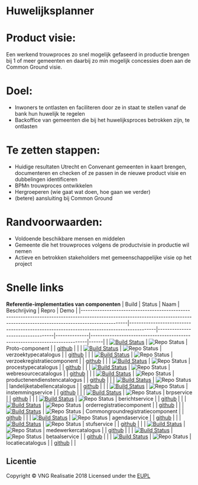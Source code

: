 # Huwelijksplanner


# Product visie:
Een werkend trouwproces zo snel mogelijk gefaseerd in productie brengen bij 1 of meer gemeenten en daarbij zo min mogelijk concessies doen aan de Common Ground visie.

# Doel:
* Inwoners te ontlasten en faciliteren door ze in staat te stellen vanaf de bank hun huwelijk te regelen
* Backoffice van gemeenten die bij het huwelijksproces betrokken zijn, te ontlasten 

# Te zetten stappen:
* Huidige resultaten Utrecht en Convenant gemeenten in kaart brengen, documenteren en checken of ze passen in de nieuwe product visie en dubbelingen identificeren
* BPMn trouwproces ontwikkelen
* Hergroeperen (wie gaat wat doen, hoe gaan we verder)
* (betere) aansluiting bij Common Ground

# Randvoorwaarden:
* Voldoende beschikbare mensen en middelen
* Gemeente die het trouwproces volgens de productvisie in productie wil nemen
* Actieve en betrokken stakeholders met gemeenschappelijke visie op het project

# Snelle links

**Referentie-implementaties van componenten**
| Build                                                                                                                                                                         | Status                                                                                  | Naam                             | Beschrijving | Repro                                                                      | Demo |
|-------------------------------------------------------------------------------------------------------------------------------------------------------------------------------|-----------------------------------------------------------------------------------------|----------------------------------|--------------|----------------------------------------------------------------------------|------|
| [![Build Status](https://travis-ci.org/ConductionNL/Proto-component-commonground.svg?branch=master)](https://travis-ci.org/ConductionNL/Proto-component-commonground)         | ![Repo Status](https://img.shields.io/badge/status-concept-lightgrey.svg?style=plastic) | Proto-component                  |              | [github](https://github.com/ConductionNL/Proto-component-commonground)     |      |
| [![Build Status](https://travis-ci.org/ConductionNL/verzoektypecatalogus.svg?branch=master)](https://travis-ci.org/ConductionNL/verzoektypecatalogus)                         | ![Repo Status](https://img.shields.io/badge/status-concept-lightgrey.svg?style=plastic) | verzoektypecatalogus             |              | [github](https://github.com/ConductionNL/verzoektypecatalogus)             |      |
| [![Build Status](https://travis-ci.org/ConductionNL/verzoekregistratiecomponent.svg?branch=master)](https://travis-ci.org/ConductionNL/verzoekregistratiecomponent)           | ![Repo Status](https://img.shields.io/badge/status-concept-lightgrey.svg?style=plastic) | verzoekregistratiecomponent      |              | [github](https://github.com/ConductionNL/verzoekregistratiecomponent)      |      |
| [![Build Status](https://travis-ci.org/ConductionNL/procestypecatalogus.svg?branch=master)](https://travis-ci.org/ConductionNL/procestypecatalogus)                           | ![Repo Status](https://img.shields.io/badge/status-concept-lightgrey.svg?style=plastic) | procestypecatalogus              |              | [github](https://github.com/ConductionNL/procestypecatalogus)              |      |
| [![Build Status](https://travis-ci.org/ConductionNL/webresourcecatalogus.svg?branch=master)](https://travis-ci.org/ConductionNL/webresourcecatalogus)                         | ![Repo Status](https://img.shields.io/badge/status-concept-lightgrey.svg?style=plastic) | webresourcecatalogus             |              | [github](https://github.com/ConductionNL/webresourcecatalogus)             |      |
| [![Build Status](https://travis-ci.org/ConductionNL/productenendienstencatalogus.svg?branch=master)](https://travis-ci.org/ConductionNL/productenendienstencatalogus)         | ![Repo Status](https://img.shields.io/badge/status-concept-lightgrey.svg?style=plastic) | productenendienstencatalogus     |              | [github](https://github.com/ConductionNL/productenendienstencatalogus)     |      |
| [![Build Status](https://travis-ci.org/ConductionNL/landelijketabellencatalogus.svg?branch=master)](https://travis-ci.org/ConductionNL/landelijketabellencatalogus)           | ![Repo Status](https://img.shields.io/badge/status-concept-lightgrey.svg?style=plastic) | landelijketabellencatalogus      |              | [github](https://github.com/ConductionNL/landelijketabellencatalogus)      |      |
| [![Build Status](https://travis-ci.org/ConductionNL/instemmingservice.svg?branch=master)](https://travis-ci.org/ConductionNL/instemmingservice)                               | ![Repo Status](https://img.shields.io/badge/status-concept-lightgrey.svg?style=plastic) | instemmingservice                |              | [github](https://github.com/ConductionNL/instemmingservice)                |      |
| [![Build Status](https://travis-ci.org/ConductionNL/brpservice.svg?branch=master)](https://travis-ci.org/ConductionNL/brpservice)                                             | ![Repo Status](https://img.shields.io/badge/status-concept-lightgrey.svg?style=plastic) | brpservice                       |              | [github](https://github.com/ConductionNL/brpservice)                       |      |
| [![Build Status](https://travis-ci.org/ConductionNL/berichtservice.svg?branch=master)](https://travis-ci.org/ConductionNL/berichtservice)                                     | ![Repo Status](https://img.shields.io/badge/status-concept-lightgrey.svg?style=plastic) | berichtservice                   |              | [github](https://github.com/ConductionNL/berichtservice)                   |      |
| [![Build Status](https://travis-ci.org/ConductionNL/orderregistratiecomponent.svg?branch=master)](https://travis-ci.org/ConductionNL/orderregistratiecomponent)               | ![Repo Status](https://img.shields.io/badge/status-concept-lightgrey.svg?style=plastic) | orderregistratiecomponent        |              | [github](https://github.com/ConductionNL/orderregistratiecomponent)        |      |
| [![Build Status](https://travis-ci.org/ConductionNL/Commongroundregistratiecomponent.svg?branch=master)](https://travis-ci.org/ConductionNL/Commongroundregistratiecomponent) | ![Repo Status](https://img.shields.io/badge/status-concept-lightgrey.svg?style=plastic) | Commongroundregistratiecomponent |              | [github](https://github.com/ConductionNL/Commongroundregistratiecomponent) |      |
| [![Build Status](https://travis-ci.org/ConductionNL/agendaservice.svg?branch=master)](https://travis-ci.org/ConductionNL/agendaservice)                                       | ![Repo Status](https://img.shields.io/badge/status-concept-lightgrey.svg?style=plastic) | agendaservice                    |              | [github](https://github.com/ConductionNL/agendaservice)                    |      |
| [![Build Status](https://travis-ci.org/ConductionNL/stufservice.svg?branch=master)](https://travis-ci.org/ConductionNL/stufservice)                                           | ![Repo Status](https://img.shields.io/badge/status-concept-lightgrey.svg?style=plastic) | stufservice                      |              | [github](https://github.com/ConductionNL/stufservice)                      |      |
| [![Build Status](https://travis-ci.org/ConductionNL/medewerkercatalogus.svg?branch=master)](https://travis-ci.org/ConductionNL/medewerkercatalogus)                           | ![Repo Status](https://img.shields.io/badge/status-concept-lightgrey.svg?style=plastic) | medewerkercatalogus              |              | [github](https://github.com/ConductionNL/medewerkercatalogus)              |      |
| [![Build Status](https://travis-ci.org/ConductionNL/betaalservice.svg?branch=master)](https://travis-ci.org/ConductionNL/betaalservice)                                       | ![Repo Status](https://img.shields.io/badge/status-concept-lightgrey.svg?style=plastic) | betaalservice                    |              | [github](https://github.com/ConductionNL/betaalservice)                    |      |
| [![Build Status](https://travis-ci.org/ConductionNL/locatiecatalogus.svg?branch=master)](https://travis-ci.org/ConductionNL/locatiecatalogus)                                 | ![Repo Status](https://img.shields.io/badge/status-concept-lightgrey.svg?style=plastic) | locatiecatalogus                 |              | [github](https://github.com/ConductionNL/locatiecatalogus)                 |      |

## Licentie
Copyright &copy; VNG Realisatie 2018
Licensed under the [EUPL](https://github.com/VNG-Realisatie/huwelijksplanner/blob/master/LICENCE.md)
